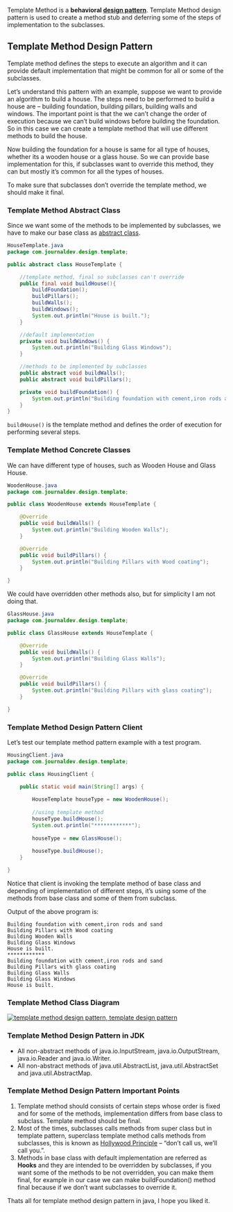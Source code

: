 Template Method is a **behavioral [design pattern](https://www.journaldev.com/1827/java-design-patterns-example-tutorial)**. Template Method design pattern is used to create a method stub and deferring some of the steps of implementation to the subclasses.



## Template Method Design Pattern

Template method defines the steps to execute an algorithm and it can provide default implementation that might be common for all or some of the subclasses.

Let’s understand this pattern with an example, suppose we want to provide an algorithm to build a house. The steps need to be performed to build a house are – building foundation, building pillars, building walls and windows. The important point is that the we can’t change the order of execution because we can’t build windows before building the foundation. So in this case we can create a template method that will use different methods to build the house.

Now building the foundation for a house is same for all type of houses, whether its a wooden house or a glass house. So we can provide base implementation for this, if subclasses want to override this method, they can but mostly it’s common for all the types of houses.

To make sure that subclasses don’t override the template method, we should make it final.



### Template Method Abstract Class

Since we want some of the methods to be implemented by subclasses, we have to make our base class as [abstract class](https://www.journaldev.com/1582/abstract-class-in-java).

```java
HouseTemplate.java
package com.journaldev.design.template;

public abstract class HouseTemplate {

	//template method, final so subclasses can't override
	public final void buildHouse(){
		buildFoundation();
		buildPillars();
		buildWalls();
		buildWindows();
		System.out.println("House is built.");
	}

	//default implementation
	private void buildWindows() {
		System.out.println("Building Glass Windows");
	}

	//methods to be implemented by subclasses
	public abstract void buildWalls();
	public abstract void buildPillars();

	private void buildFoundation() {
		System.out.println("Building foundation with cement,iron rods and sand");
	}
}
```

`buildHouse()` is the template method and defines the order of execution for performing several steps.

### Template Method Concrete Classes

We can have different type of houses, such as Wooden House and Glass House.

```java
WoodenHouse.java
package com.journaldev.design.template;

public class WoodenHouse extends HouseTemplate {

	@Override
	public void buildWalls() {
		System.out.println("Building Wooden Walls");
	}

	@Override
	public void buildPillars() {
		System.out.println("Building Pillars with Wood coating");
	}

}
```

We could have overridden other methods also, but for simplicity I am not doing that.

```java
GlassHouse.java
package com.journaldev.design.template;

public class GlassHouse extends HouseTemplate {

	@Override
	public void buildWalls() {
		System.out.println("Building Glass Walls");
	}

	@Override
	public void buildPillars() {
		System.out.println("Building Pillars with glass coating");
	}

}
```

### Template Method Design Pattern Client

Let’s test our template method pattern example with a test program.

```java
HousingClient.java
package com.journaldev.design.template;

public class HousingClient {

	public static void main(String[] args) {
		
		HouseTemplate houseType = new WoodenHouse();
		
		//using template method
		houseType.buildHouse();
		System.out.println("************");
		
		houseType = new GlassHouse();
		
		houseType.buildHouse();
	}

}
```

Notice that client is invoking the template method of base class and depending of implementation of different steps, it’s using some of the methods from base class and some of them from subclass.

Output of the above program is:

```shell
Building foundation with cement,iron rods and sand
Building Pillars with Wood coating
Building Wooden Walls
Building Glass Windows
House is built.
************
Building foundation with cement,iron rods and sand
Building Pillars with glass coating
Building Glass Walls
Building Glass Windows
House is built.
```

### Template Method Class Diagram

[![template method design pattern, template design pattern](https://cdn.journaldev.com/wp-content/uploads/2013/07/template-method-pattern-450x267.png)](https://cdn.journaldev.com/wp-content/uploads/2013/07/template-method-pattern.png)

### Template Method Design Pattern in JDK

- All non-abstract methods of java.io.InputStream, java.io.OutputStream, java.io.Reader and java.io.Writer.
- All non-abstract methods of java.util.AbstractList, java.util.AbstractSet and java.util.AbstractMap.

### Template Method Design Pattern Important Points

1. Template method should consists of certain steps whose order is fixed and for some of the methods, implementation differs from base class to subclass. Template method should be final.
2. Most of the times, subclasses calls methods from super class but in template pattern, superclass template method calls methods from subclasses, this is known as [Hollywood Principle](https://en.wikipedia.org/wiki/Hollywood_principle) – “don’t call us, we’ll call you.”.
3. Methods in base class with default implementation are referred as **Hooks** and they are intended to be overridden by subclasses, if you want some of the methods to be not overridden, you can make them final, for example in our case we can make buildFoundation() method final because if we don’t want subclasses to override it.

Thats all for template method design pattern in java, I hope you liked it.

